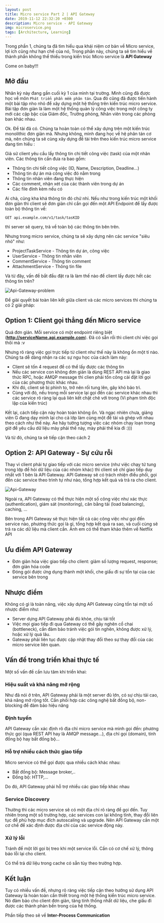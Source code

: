 ```yaml
---
layout: post
title: Micro service Part 2 | API Gateway
date: 2019-11-12 22:32:20 +0300
description: Micro service - API Gateway
img: microservice.png
tags: [Architecture, Learning]
---
```

Trong phần 1, chúng ta đã tìm hiểu qua khái niệm cơ bản về Micro service, lợi ích cũng như hạn chế của nó, Trong phần này, chúng ta sẽ tìm hiểu về thành phần không thể thiếu trong kiến trúc Micro service là **API Gateway**

Come on baby!!!

## Mở đầu

Nhân kỳ này đang gần cuối kỳ 1 của mình tại trường. Mình cũng đã được học về môn `Phát triển phần mềm phân tán`. Qua đó cũng đã được tiến hành một bài tập nho nhỏ để xây dựng một hệ thống trên kiến trúc micro service. Bài tập đơn giản là làm một hệ thống quản lý công việc trong một công ty mới các cập bậc của Giám đốc, Trưởng phòng, Nhân viên trong các phòng ban khác nhau. 

Ok. Đề tài đã có. Chúng ta hoàn toàn có thể xây dựng trên một kiến trúc monolithic đơn giản mà. Nhưng không, mình đang học về hệ phân tán cơ mà, nên chúng ta sẽ cùng xây dựng đề tài trên theo kiến trúc micro service đang tìm hiểu :

Giả sử client yêu cầu lấy thông tin chi tiết công việc (task) của một nhân viên. Các thông tin cần đưa ra bao gồm:
* Thông tin chi tiết công việc (ID, Name, Description, Deadline...)
* Thông tin dự án mà công việc đó nằm trong
* Thông tin nhân viên đang thực hiện
* Các comment, nhận xét của các thành viên trong dự án
* Các file đính kèm nếu có

Ai chà, cũng kha khá thông tin đó chứ nhỉ. Nếu như trong kiến trúc một khối đơn giản thì client sẽ đơn giản chỉ cần gọi đến một API Endpoint để lấy được toàn bộ thông tin về:

`GET api.example.com/v1/task/tasKID`

thì server sẽ query, trả về toàn bộ các thông tin bên trên.

Nhưng trong micro service, chúng ta sẽ xây dựng nên các service "siêu nhỏ" như:
* ProjectTaskService - Thông tin dự án, công việc
* UserService - Thông tin nhân viên
* CommentService - Thông tin comment
* AttachmentService - Thông tin file

Và từ đây, vấn đề bắt đầu đặt ra là làm thế nào để client lấy được hết các thông tin trên?

![Api-Gateway-problem]({{site.baseurl}}/assets/img/api-gateway-intro.png)

Để giải quyết bài toàn liên kết giữa client và các micro services thì chúng ta có 2 giải pháp:

## Option 1: Client gọi thẳng đến Micro service

Quá đơn giản. Mỗi service có một endpoint riêng biệt (**http://serviceName.api.example.com**). Đã có sẵn rồi thì client chỉ việc gọi thôi mà :v

Nhưng rõ ràng việc gọi trực tiếp từ client như thế này là không ổn một tí nào. Chúng ta dễ dàng nhận ra các sự ngu học của cách làm này:
* Client sẽ tốn 4 request để có thể lấy được các thông tin
* Nếu các service con không đơn giản là dùng REST API mà lại là giao thức RPC, hoặc AMQP message thì clien phải tốn công cài đặt lời gọi của các phương thức khác nhau.
* Khi đó, client sẽ bị phình to, trở nên rối tung lên, gây khó bảo trì. 
* Cùng với đó, nếu trong mỗi service lại gọi đến các service khác nhau thì các service rõ ràng lại quá liên kết chặt chẽ với trong (Vi phạm tính độc lập của kiến trúc)

Kết lại, cách tiếp cận này hoàn toàn không ổn. Và ngạc nhiên chưa, giảng viên G đang dạy mình lại cho cả lớp làm cùng một đề tài và ghép với nhau theo cách như thế này. Ae hãy tưởng tượng việc các nhóm chạy loạn trong giờ để yêu cầu dữ liệu mày phải thế này, mày phải thế kia đi :)))

Và từ đó, chúng ta sẽ tiếp cận theo cách 2

## Option 2: API Gateway - Sự cứu rỗi 

Thay vì client phải tự giao tiếp với các micro service (như việc chạy tứ tung trong lớp để hỏi dữ liệu của các nhóm khác) thì client sẽ chỉ giao tiếp duy nhất với 1 bên là API Gateway. API Gateway sẽ có trách nhiện điều phối, gọi đến các service theo trình tự như nào, tổng hợp kết quả và trả ra cho client.

![Api-Gateway]({{site.baseurl}}/assets/img/api-gateway.png)

Ngoài ra, API Gateway có thể thực hiện một số công việc như xác thực (authentication), giám sát (monitoring), cân bằng tải (load balancing), caching, ...

Bên trong API Gateway sẽ thực hiện tất cả các công việc như gọi đến service nào, phương thức gọi là gì, tổng hợp kết quả ra sao, và cuối cùng sẽ trả ra các dữ liệu mà client cần. Anh em có thể tham khảo thêm về Netflix API

## Ưu điểm API Gateway

* Đơn giản hóa việc giao tiếp cho client: giảm số lượng request, response; đơn giản hóa code
* Đóng gói được ứng dụng thành một khối, che giấu đi sự tồn tại của các service bên trong

## Nhược điểm

Không có gì là toàn năng, việc xây dựng API Gateway cũng tồn tại một số nhược điểm như:
* Server dựng API Gateway phải đủ khỏe, chịu tải tốt
* Việc mọi giao tiếp đi qua Gateway có thể gây nghẽn cổ chai (bottleneck), cần đảm bảo tránh việc gói tin nghẽn, không được xử lý, hoặc xử lý quá lâu.
* Gateway phải liên tục được cập nhật thay đổi theo sự thay đổi của các micro service liên quan.

## Vấn đề trong triển khai thực tế

Một số vấn đề cần lưu tâm khi triển khai:

### Hiệu suất và khả năng mở rộng

Như đã nói ở trên, API Gateway phải là một server đủ lớn, có sự chịu tải cao, khả năng mở rộng tốt. Cần phối hợp các công nghệ bất đồng bộ, non-blocking để đảm bảo hiệu năng

### Định tuyến 

API Gateway cần xác định rõ địa chỉ micro service mà mình gọi đến: phương thức gọi (qua REST API hay là AMQP message...), địa chỉ gọi (domain), tính đồng bộ hay bất đồng bộ...

### Hỗ trợ nhiều cách thức giao tiếp

Micro service có thể gọi được qua nhiều cách khác nhau: 
* Bất đồng bộ: Message broker,..
* Đồng bộ: HTTP,...

Do đó, API Gateway phải hỗ trợ nhiều các giao tiếp khác nhau

### Service Discovery

Thường thì các micro service sẽ có một địa chỉ rõ ràng để gọi đến. Tuy nhiên trong một số trường hợp, các services con lại không tĩnh, thay đổi liên tục để phù hợp mục đích autoscaling và upgrade. Nên API Gateway cần một cơ chế để xác định được địa chỉ của các service động này.

### Xử lý lỗi

Tránh để một lời gọi bị treo khi một service lỗi. Cần có cơ chế xử lý, thông báo lỗi lại cho client.

Có thể trả dữ liệu trong cache có sẵn tùy theo trường hợp.

## Kết luận

Tuy có nhiều vấn đề, nhưng rõ ràng việc tiếp cận theo hướng sử dụng API Gateway là hoàn toàn cần thiết trong một hệ thống kiển trúc micro service. Nó đảm bảo cho client đơn giản, tăng tính thống nhất dữ liệu, che giấu đi được các thành phàn bến trong của hệ thống.

Phần tiếp theo sẽ về **Inter-Process Communication**